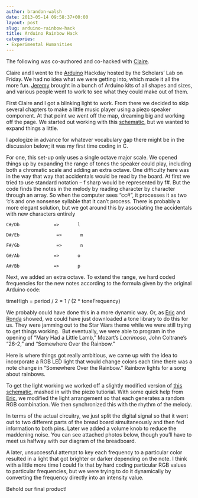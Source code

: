```yaml
---
author: brandon-walsh
date: 2013-05-14 09:58:37+00:00
layout: post
slug: arduino-rainbow-hack
title: Arduino Rainbow Hack
categories:
- Experimental Humanities
---
```


The following was co-authored and co-hacked with [Claire](http://www.scholarslab.org/people/claire-maiers/).

Claire and I went to the [Arduino](http://www.arduino.cc) Hackday hosted by the Scholars’ Lab on Friday. We had no idea what we were getting into, which made it all the more fun. [Jeremy](http://www.scholarslab.org/people/jeremy-boggs/) brought in a bunch of Arduino kits of all shapes and sizes, and various people went to work to see what they could make out of them.

First Claire and I got a blinking light to work. From there we decided to skip several chapters to make a little music player using a piezo speaker component. At that point we went off the map, dreaming big and working off the page. We started out working with this [schematic](http://www.arduino.cc/en/Tutorial/Melody), but we wanted to expand things a little.

I apologize in advance for whatever vocabulary gap there might be in the discussion below; it was my first time coding in C.

For one, this set-up only uses a single octave major scale. We opened things up by expanding the range of tones the speaker could play, including both a chromatic scale and adding an extra octave. One difficulty here was in the way that way that accidentals would be read by the board. At first we tried to use standard notation – f sharp would be represented by f#. But the code finds the notes in the melody by reading character by character through an array. So when the computer sees “cc#”, it processes it as two ‘c’s and one nonsense syllable that it can’t process. There is probably a more elegant solution, but we got around this by associating the accidentals with new characters entirely

```
C#/Db             =>       l

D#/Eb              =>       m

F#/Gb              =>       n

G#/Ab             =>       o

A#/Bb             =>       p
```

Next, we added an extra octave. To extend the range, we hard coded frequencies for the new notes according to the formula given by the original Arduino code:

timeHigh = period / 2 = 1 / (2 * toneFrequency)

We probably could have done this in a more dynamic way. Or, as [Eric](http://www.scholarslab.org/people/eric-johnson/) and [Ronda](http://www.scholarslab.org/people/ronda-grizzle/) showed, we could have just downloaded a tone library to do this for us. They were jamming out to the Star Wars theme while we were still trying to get things working.  But eventually, we were able to program in the opening of “Mary Had a Little Lamb,” Mozart’s _Lacrimosa_, John Coltrane’s “26-2,” and “Somewhere Over the Rainbow.”

Here is where things got really ambitious, we came up with the idea to incorporate a RGB LED light that would change colors each time there was a note change in “Somewhere Over the Rainbow.” Rainbow lights for a song about rainbows.

To get the light working we worked off a slightly modified version of [this schematic](http://ardx.org/CODE12S), mashed in with the piezo tutiorial. With some quick help from [Eric](http://www.scholarslab.org/people/eric-rochester/), we modified the light arrangement so that each generates a random RGB combination. We then synchronized this with the rhythm of the melody.

In terms of the actual circuitry, we just split the digital signal so that it went out to two different parts of the bread board simultaneously and then fed information to both pins. Later we added a volume knob to reduce the maddening noise. You can see attached photos below, though you’ll have to meet us halfway with our diagram of the breadboard.

A later, unsuccessful attempt to key each frequency to a particular color resulted in a light that got brighter or darker depending on the note. I think with a little more time I could fix that by hard coding particular RGB values to particular frequencies, but we were trying to do it dynamically by converting the frequency directly into an intensity value.

Behold our final product!

<script src="https://gist.github.com/walshbr/5569210.js"></script>
